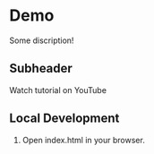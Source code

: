 # Demo
 
Some discription!

## Subheader

Watch tutorial on YouTube

## Local Development

1. Open index.html in your browser.
